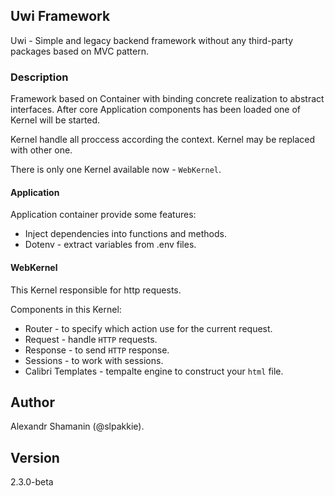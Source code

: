 ## Uwi Framework

Uwi - Simple and legacy backend framework without any third-party packages based on MVC pattern.

### Description

Framework based on Container with binding concrete realization to abstract interfaces.
After core Application components has been loaded one of Kernel will be started.

Kernel handle all proccess according the context. Kernel may be replaced with other one.

There is only one Kernel available now - `WebKernel`.

#### Application

Application container provide some features:

-   Inject dependencies into functions and methods.
-   Dotenv - extract variables from .env files.

#### WebKernel

This Kernel responsible for http requests.

Components in this Kernel:

-   Router - to specify which action use for the current request.
-   Request - handle `HTTP` requests.
-   Response - to send `HTTP` response.
-   Sessions - to work with sessions.
-   Calibri Templates - tempalte engine to construct your `html` file.

## Author

Alexandr Shamanin (@slpakkie).

## Version

2.3.0-beta
